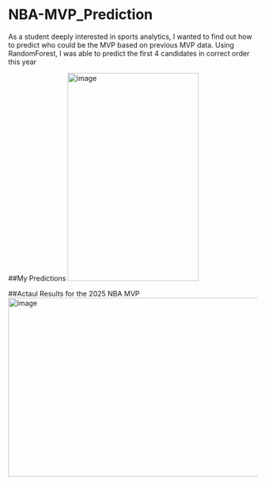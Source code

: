 ﻿# NBA-MVP_Prediction

As a student deeply interested in sports analytics, I wanted to find out how to predict who could be the MVP based on previous MVP data. Using RandomForest, I was able to predict the first 4 candidates in correct order this year

##My Predictions
<img width="265" height="420" alt="image" src="https://github.com/user-attachments/assets/81b4f994-15b9-4027-8ae9-6c538dcbebf1" />

##Actaul Results for the 2025 NBA MVP
<img width="1041" height="361" alt="image" src="https://github.com/user-attachments/assets/ba080558-8a6c-4756-ade5-941383732f9c" />
